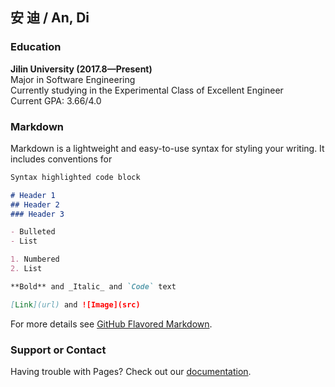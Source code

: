 ## 安 迪 / An, Di

### Education
**Jilin University (2017.8—Present)** <br/>
Major in Software Engineering <br/>
Currently studying in the Experimental Class of Excellent Engineer <br/>
Current GPA: 3.66/4.0 <br/>


### Markdown

Markdown is a lightweight and easy-to-use syntax for styling your writing. It includes conventions for

```markdown
Syntax highlighted code block

# Header 1
## Header 2
### Header 3

- Bulleted
- List

1. Numbered
2. List

**Bold** and _Italic_ and `Code` text

[Link](url) and ![Image](src)
```

For more details see [GitHub Flavored Markdown](https://guides.github.com/features/mastering-markdown/).

### Support or Contact

Having trouble with Pages? Check out our [documentation](https://docs.github.com/categories/github-pages-basics/).
